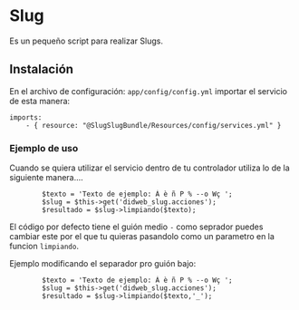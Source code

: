 # Slug

Es un pequeño script para realizar Slugs.

## Instalación

En el archivo de configuración: `app/config/config.yml` importar el servicio de esta manera:

```
imports:
    - { resource: "@SlugSlugBundle/Resources/config/services.yml" }

```


### Ejemplo de uso

Cuando se quiera utilizar el servicio dentro de tu controlador utiliza lo de la siguiente manera....

```
	    $texto = 'Texto de ejemplo: Á è ñ P % --o Wç ';
		$slug = $this->get('didweb_slug.acciones');
        $resultado = $slug->limpiando($texto);

```

El código por defecto tiene el guión medio `-` como seprador puedes cambiar este por el que tu quieras pasandolo como un parametro en la funcion `limpiando`.


Ejemplo modificando el separador pro guión bajo:

```
	    $texto = 'Texto de ejemplo: Á è ñ P % --o Wç ';
		$slug = $this->get('didweb_slug.acciones');
        $resultado = $slug->limpiando($texto,'_');

```
